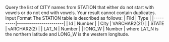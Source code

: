 Query the list of CITY names from
STATION that either do not start
with vowels or do not end with vowels. Your result cannot contain duplicates.
Input Format
The STATION
table is described as follows:
| Fild     |       Type            |
|----------|-----------------------|
| Id       |      Number           |
| City     |      VARCHAR2(21)     |
| STATE    |      vARCHAR2(2)      |
| LAT_N    |      Number           |
| lONG_W   |      Number           |
where LAT_N is the northern latitude and LONG_W is the western longitude.





